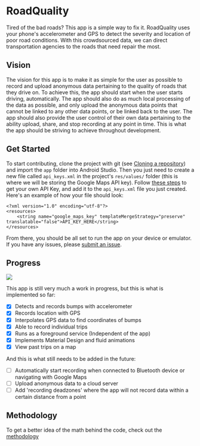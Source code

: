 # RoadQuality

Tired of the bad roads? This app is a simple way to fix it. RoadQuality uses your phone's accelerometer and GPS to detect the severity and location of poor road conditions. With this crowdsourced data, we can direct transportation agencies to the roads that need repair the most.

## Vision

The vision for this app is to make it as simple for the user as possible to record and upload anonymous data pertaining to the quality of roads that they drive on. To achieve this, the app should start when the user starts driving, automatically. The app should also do as much local processing of the data as possible, and only upload the anonymous data points that cannot be linked to any other data points, or be linked back to the user. The app should also provide the user control of their own data pertaining to the ability upload, share, and stop recording at any point in time. This is what the app should be striving to achieve throughout development.

## Get Started

To start contributing, clone the project with git (see [Cloning a repository](https://help.github.com/articles/cloning-a-repository/)) and import the `app` folder into Android Studio. Then you just need to create a new file called `api_keys.xml` in the project's `res/values/` folder (this is where we will be storing the Google Maps API key). Follow [these steps](https://developers.google.com/maps/documentation/android-api/signup) to get your own API Key, and add it to the `api_keys.xml` file you just created. Here's an example of how your file should look:

```
<?xml version="1.0" encoding="utf-8"?>
<resources>
    <string name="google_maps_key" templateMergeStrategy="preserve" translatable="false">API_KEY_HERE</string>
</resources>
```

From there, you should be all set to run the app on your device or emulator. If you have any issues, please [submit an issue](https://github.com/David-Jackson/RoadQuality/issues/new).

## Progress

![](https://raw.githubusercontent.com/David-Jackson/RoadQuality/master/images/device-2018-01-20-122051.gif)

This app is still very much a work in progress, but this is what is implemented so far:
- [X] Detects and records bumps with accelerometer
- [X] Records location with GPS
- [X] Interpolates GPS data to find coordinates of bumps
- [X] Able to record individual trips
- [X] Runs as a foreground service (Independent of the app)
- [X] Implements Material Design and fluid animations
- [X] View past trips on a map

And this is what still needs to be added in the future:
- [ ] Automatically start recording when connected to Bluetooth device or navigating with Google Maps
- [ ] Upload anonymous data to a cloud server
- [ ] Add 'recording deadzones' where the app will not record data within a certain distance from a point

## Methodology

To get a better idea of the math behind the code, check out the [methodology](https://github.com/David-Jackson/RoadQuality/blob/master/METHODOLOGY.md)
